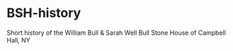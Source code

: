 # BSH-history
Short history of the William Bull &amp; Sarah Well Bull Stone House of Campbell Hall, NY
